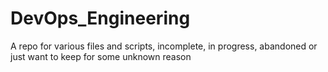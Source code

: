 # DevOps_Engineering
A repo for various files and scripts, incomplete, in progress, abandoned or just want to keep for some unknown reason
